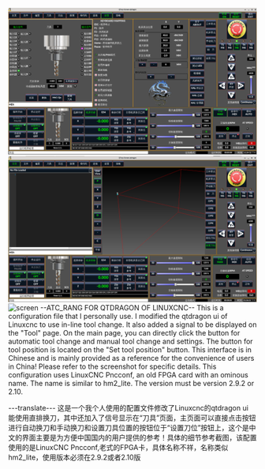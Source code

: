 ![screen](./screenshots/截图_2024-05-03_12-24-53.png)
![screen](./screenshots/截图_2024-05-03_13-06-54.png)
![screen](./screenshots/ka.png)
--ATC_RANG FOR QTDRAGON OF LINUXCNC--
This is a configuration file that I personally use. I modified the qtdragon ui of Linuxcnc to use in-line tool change. It also added a signal to be displayed on the "Tool" page. On the main page, you can directly click the button for automatic tool change and manual tool change and settings. The button for tool position is located on the "Set tool position" button. This interface is in Chinese and is mainly provided as a reference for the convenience of users in China! Please refer to the screenshot for specific details. This configuration uses LinuxCNC Pncconf, an old FPGA card with an ominous name. The name is similar to hm2_lite. The version must be version 2.9.2 or 2.10.

---translate---
这是一个我个人使用的配置文件修改了Linuxcnc的qtdragon ui 能使用直排换刀，其中还加入了信号显示在“刀具”页面，主页面可以直接点击按钮进行自动换刀和手动换刀和设置刀具位置的按钮位于“设置刀位”按钮上，这个是中文的界面主要是为方便中国国内的用户提供的参考！具体的细节参考截图，该配置使用的是LinuxCNC Pncconf,老式的FPGA卡，具体名称不祥，名称类似hm2_lite，使用版本必须在2.9.2或者2.10版
